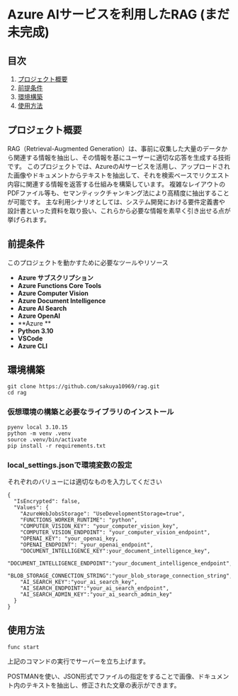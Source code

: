 # Azure AIサービスを利用したRAG (まだ未完成)


## 目次

1. [プロジェクト概要](#プロジェクト概要)
2. [前提条件](#前提条件)
3. [環境構築](#環境構築)
4. [使用方法](#使用方法)



## プロジェクト概要

RAG（Retrieval-Augmented Generation）は、事前に収集した大量のデータから関連する情報を抽出し、その情報を基にユーザーに適切な応答を生成する技術です。
このプロジェクトでは、AzureのAIサービスを活用し、アップロードされた画像やドキュメントからテキストを抽出して、それを検索ベースでリクエスト内容に関連する情報を返答する仕組みを構築しています。
複雑なレイアウトのPDFファイル等も、セマンティックチャンキング法により高精度に抽出することが可能です。
主な利用シナリオとしては、システム開発における要件定義書や設計書といった資料を取り扱い、これらから必要な情報を素早く引き出せる点が挙げられます。



## 前提条件

このプロジェクトを動かすために必要なツールやリソース

- **Azure サブスクリプション**
- **Azure Functions Core Tools**
- **Azure Computer Vision**
- **Azure Document Intelligence**
- **Azure AI Search**
- **Azure OpenAI**
- **Azure **
- **Python 3.10**
- **VSCode**
- **Azure CLI**



## 環境構築

```
git clone https://github.com/sakuya10969/rag.git
cd rag
```

### 仮想環境の構築と必要なライブラリのインストール

```
pyenv local 3.10.15
python -m venv .venv
source .venv/bin/activate
pip install -r requirements.txt
```

### local_settings.jsonで環境変数の設定
それぞれのバリューには適切なものを入力してください
```
{
  "IsEncrypted": false,
  "Values": {
    "AzureWebJobsStorage": "UseDevelopmentStorage=true",
    "FUNCTIONS_WORKER_RUNTIME": "python",
    "COMPUTER_VISION_KEY": "your_computer_vision_key",
    "COMPUTER_VISION_ENDPOINT": "your_computer_vision_endpoint",
    "OPENAI_KEY": "your_openai_key,
    "OPENAI_ENDPOINT": "your_openai_endpoint",
    "DOCUMENT_INTELLIGENCE_KEY":your_document_intelligence_key",
    "DOCUMENT_INTELLIGENCE_ENDPOINT":"your_document_intelligence_endpoint",
    "BLOB_STORAGE_CONNECTION_STRING":"your_blob_storage_connection_string",
    "AI_SEARCH_KEY":"your_ai_search_key",
    "AI_SEARCH_ENDPOINT":"your_ai_search_endpoint",
    "AI_SEARCH_ADMIN_KEY":"your_ai_search_admin_key"
  }
}
```



## 使用方法

```
func start
```

上記のコマンドの実行でサーバーを立ち上げます。<br>

POSTMANを使い、JSON形式でファイルの指定をすることで画像、ドキュメント内のテキストを抽出し、修正された文章の表示ができます。
